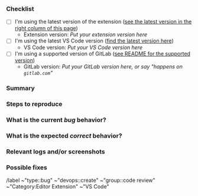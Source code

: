 <!---
Please read this!

Before opening a new issue, make sure to search for keywords in the issues
filtered by the "bug" label:

- https://gitlab.com/gitlab-org/gitlab-vscode-extension/-/issues?label_name%5B%5D=bug

and verify the issue you're about to submit isn't a duplicate.
--->

### Checklist

<!-- Please test the latest versions, that will remove the possibility that you see a bug that is fixed in a newer version. -->

- [ ] I'm using the latest version of the extension ([see the latest version in the right column of this page](https://marketplace.visualstudio.com/items?itemName=GitLab.gitlab-workflow))
  - Extension version: *Put your extension version here*
- [ ] I'm using the latest VS Code version ([find the latest version here](https://github.com/microsoft/vscode/releases))
  - VS Code version: *Put your VS Code version here*
- [ ] I'm using a supported version of GitLab ([see README for the supported version](https://gitlab.com/gitlab-org/gitlab-vscode-extension/-/blob/main/README.md#minimum-supported-version))
  - GitLab version: *Put your GitLab version here, or say "happens on `gitlab.com`"*

### Summary

<!-- Summarize the bug encountered concisely -->

### Steps to reproduce

<!-- How one can reproduce the issue - this is very important -->

### What is the current *bug* behavior?

<!-- What actually happens -->

### What is the expected *correct* behavior?

<!-- What you should see instead -->

### Relevant logs and/or screenshots

<!-- Logs can be found by running `GitLab: Show extension logs` command (using `cmd+shift+p`) -->

### Possible fixes

<!-- If you can, link to the line of code that might be responsible for the problem -->

/label ~"type::bug" ~"devops::create"  ~"group::code review"  ~"Category:Editor Extension" ~"VS Code"
